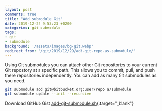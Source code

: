 ```yaml
---
layout: post
comments: true
title: "Add submodule Git"
date: 2019-12-29 9:53:23 +0200
categories: git submodule
tags:
- git
- submodule
background: '/assets/images/bg-git.webp'
redirect_from: "/git/2019/12/29/add-git-repo-as-submodule/"
---
```


Using Git submodules you can attach other Git repositories to your current Git repostory at a specific path. This allows you to commit, pull, and push there repositories independently. You can add as many Git submodules as you need.

```bash
git submodule add git@bitbucket.org:user/repo a/submodule
git submodule update --init --recursive
```

Download GitHub Gist [add-git-submodule.sh](https://gist.github.com/carlesloriente/d5373b80d541598028af74904f232126){:target="_blank"}
